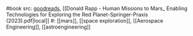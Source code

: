 #book 
src: [goodreads](https://www.goodreads.com/book/show/1759254.Human_Missions_to_Mars), [[Donald Rapp - Human Missions to Mars_ Enabling Technologies for Exploring the Red Planet-Springer-Praxis (2023).pdf|local]] 
#: [[mars]], [[space exploration]], [[Aerospace Engineering]], [[astroengineering]] 
